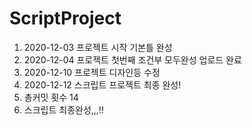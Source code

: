  ScriptProject
=============
1. 2020-12-03 프로젝트 시작 기본틀 완성 
2. 2020-12-04 프로젝트 첫번째 조건부 모두완성 업로드 완료 
3. 2020-12-10 프로젝트 디자인등 수정
4. 2020-12-12 스크립트 프로젝트 최종 완성!
5. 총커밋 횟수 14
6. 스크립트 최종완성,,,!!